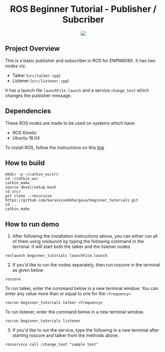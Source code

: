 <h1 align=center> ROS Beginner Tutorial - Publisher / Subcriber </h1>
<p align="center">
<a href='https://opensource.org/licenses/MIT'><img src='https://img.shields.io/badge/License-MIT-brightgreen.svg'/></a>
</p>

## Project Overview

This is a basic publisher and subscriber in ROS for ENPM808X. It has two nodes viz.
* Talker (`src/talker.cpp`)
* Listener (`src/listener.cpp`)

It has a launch file `launchFile.launch` and a service `change_text` which changes the publisher message.

## Dependencies

These ROS nodes are made to be used on systems which have:
* ROS Kinetic
* Ubuntu 16.04

To install ROS, follow the instructions on this [link](http://wiki.ros.org/kinetic/Installation)

## How to build
```
mkdir -p ~/catkin_ws/src
cd ~/catkin_ws/
catkin_make
source devel/setup.bash
cd src/
git clone --recursive https://github.com/karanvivekbhargava/beginner_tutorials.git
cd ..
catkin_make
```

## How to run demo

1. After following the installation instructions above, you can either run all of them using roslaunch by typing the following command in the terminal. It will start both the talker and the listener nodes
```
roslaunch beginner_tutorials launchFile.launch
```

2. If you'd like to run the nodes separately, then run roscore in the terminal as given below
```
roscore
```
To run talker, enter the command below in a new terminal window. You can enter any value more than or equal to one for the `<frequency>`
```
rosrun beginner_tutorials talker <frequency>
```
To run listener, enter the command below in a new terminal window.
```
rosrun beginner_tutorials listener
```

3. If you'd like to run the service, type the following in a new terminal after starting roscore and talker from the methods above.
```
rosservice call /change_text "sample text"
```
